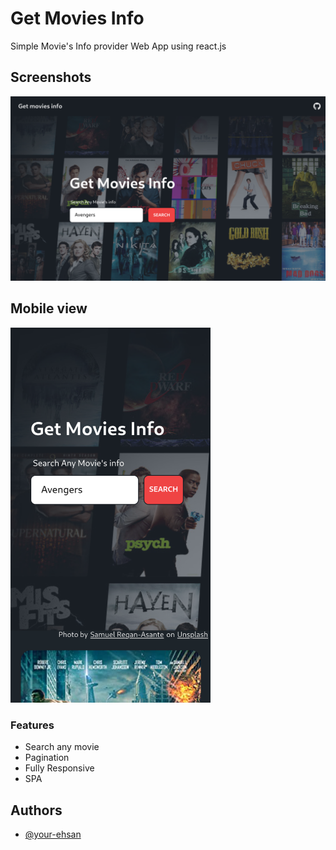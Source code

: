 
# Get Movies Info

Simple Movie's Info provider Web App using react.js

## Screenshots

![App Screenshot](./localhost_5173_tt0848228.png)
## Mobile view
<img src="./localhost_5173_tt0848228%20(1).png" width="320px">

### Features

- Search any movie
- Pagination
- Fully Responsive
- SPA

## Authors

- [@your-ehsan](https://www.github.com/your-ehsan)
